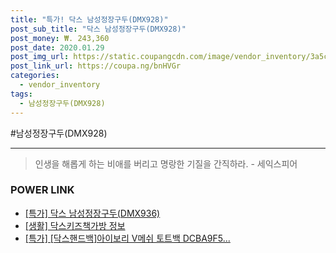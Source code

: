 ```yaml
--- 
title: "특가! 닥스 남성정장구두(DMX928)" 
post_sub_title: "닥스 남성정장구두(DMX928)" 
post_money: ₩. 243,360 
post_date: 2020.01.29 
post_img_url: https://static.coupangcdn.com/image/vendor_inventory/3a5c/fa3611ab5492c3d0d5b2a0e4b36e2d5a74af764e9e9e87604e37df3b6631.jpg 
post_link_url: https://coupa.ng/bnHVGr 
categories: 
  - vendor_inventory 
tags: 
  - 남성정장구두(DMX928) 
--- 
```

  #남성정장구두(DMX928) 
<hr> 

> 인생을 해롭게 하는 비애를 버리고 명랑한 기질을 간직하라. - 세익스피어 


### POWER LINK

* <a href="https://blog.naver.com/santokki14/221790446796" target="_blank">[특가] 닥스 남성정장구두(DMX936)</a>
* <a href="https://blog.naver.com/sakai111/221763983088" target="_blank"> [생활] 닥스키즈책가방 정보 </a>
* <a href="https://blog.naver.com/sakai111/221786744251" target="_blank">[특가] [닥스핸드백]아이보리 V메쉬 토트백 DCBA9F5...</a>
